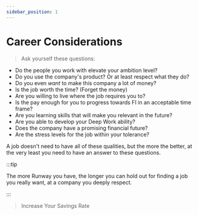```yaml
---
sidebar_position: 1
---
```

# Career Considerations

>Ask yourself these questions:

- Do the people you work with elevate your ambition level?
- Do you use the company's product? Or at least respect what they do?
- Do you even *want* to make this company a lot of money?
- Is the job worth the time? (Forget the money)
- Are you willing to live where the job requires you to?
- Is the pay enough for you to progress towards FI in an acceptable time frame?
- Are you learning skills that will make you relevant in the future?
- Are you able to develop your Deep Work ability?
- Does the company have a promising financial future?
- Are the stress levels for the job within your tolerance?

A job doesn't need to have all of these qualities, but the more the better, at the very least you need to have an answer to these questions. 

:::tip

The more Runway you have, the longer you can hold out for finding a job you really want, at a company you deeply respect.

:::

>Increase Your Savings Rate
